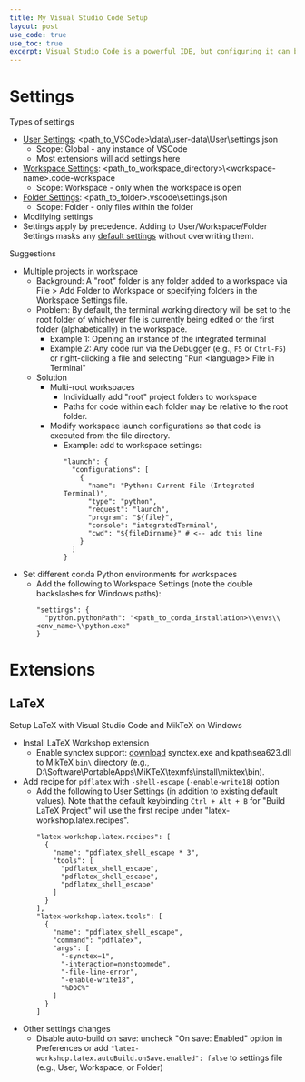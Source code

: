 ```yaml
---
title: My Visual Studio Code Setup
layout: post
use_code: true
use_toc: true
excerpt: Visual Studio Code is a powerful IDE, but configuring it can be challenging. I present an overview of how VSCode manages settings and my personal setup on a Windows 10 machine.
---
```


# Settings
Types of settings
- [User Settings](https://code.visualstudio.com/docs/getstarted/settings): \<path_to_VSCode\>\data\user-data\User\settings.json
  - Scope: Global - any instance of VSCode
  - Most extensions will add settings here
- [Workspace Settings](https://code.visualstudio.com/docs/getstarted/settings): \<path_to_workspace_directory\>\\<workspace-name\>.code-workspace
  - Scope: Workspace - only when the workspace is open
- [Folder Settings](https://code.visualstudio.com/docs/editor/multi-root-workspaces#_settings): \<path_to_folder\>\.vscode\settings.json
  - Scope: Folder - only files within the folder
- Modifying settings
- Settings apply by precedence. Adding to User/Workspace/Folder Settings masks any [default settings](https://code.visualstudio.com/docs/getstarted/settings#_default-settings) without overwriting them.

Suggestions
- Multiple projects in workspace
  - Background: A "root" folder is any folder added to a workspace via File > Add Folder to Workspace or specifying folders in the Workspace Settings file.
  - Problem: By default, the terminal working directory will be set to the root folder of whichever file is currently being edited or the first folder (alphabetically) in the workspace.
    - Example 1: Opening an instance of the integrated terminal
    - Example 2: Any code run via the Debugger (e.g., `F5` or `Ctrl-F5`) or right-clicking a file and selecting "Run \<language\> File in Terminal"
  - Solution
    - Multi-root workspaces
      - Individually add "root" project folders to workspace
      - Paths for code within each folder may be relative to the root folder.
    - Modify workspace launch configurations so that code is executed from the file directory.
      - Example: add to workspace settings:
        ```{json}
        "launch": {
          "configurations": [
            {
              "name": "Python: Current File (Integrated Terminal)",
              "type": "python",
              "request": "launch",
              "program": "${file}",
              "console": "integratedTerminal",
              "cwd": "${fileDirname}" # <-- add this line
            }
          ]
        }
        ```
- Set different conda Python environments for workspaces
  - Add the following to Workspace Settings (note the double backslashes for Windows paths):
    ```{json}
    "settings": {
      "python.pythonPath": "<path_to_conda_installation>\\envs\\<env_name>\\python.exe"
    }
    ```

# Extensions

## LaTeX

Setup LaTeX with Visual Studio Code and MikTeX on Windows
- Install LaTeX Workshop extension
  - Enable synctex support: [download](https://github.com/aminophen/w32tex-build) synctex.exe and kpathsea623.dll to MikTeX `bin\` directory (e.g., D:\Software\PortableApps\MiKTeX\texmfs\install\miktex\bin).
- Add recipe for `pdflatex` with `-shell-escape` (`-enable-write18`) option
  - Add the following to User Settings (in addition to existing default values). Note that the default keybinding `Ctrl + Alt + B` for "Build LaTeX Project" will use the first recipe under "latex-workshop.latex.recipes".
    ```{json}
    "latex-workshop.latex.recipes": [
      {
        "name": "pdflatex_shell_escape * 3",
        "tools": [
          "pdflatex_shell_escape",
          "pdflatex_shell_escape",
          "pdflatex_shell_escape"
        ]
      }
    ],
    "latex-workshop.latex.tools": [
      {
        "name": "pdflatex_shell_escape",
        "command": "pdflatex",
        "args": [
          "-synctex=1",
          "-interaction=nonstopmode",
          "-file-line-error",
          "-enable-write18",
          "%DOC%"
        ]
      }
    ]
    ```
- Other settings changes
  - Disable auto-build on save: uncheck "On save: Enabled" option in Preferences or add `"latex-workshop.latex.autoBuild.onSave.enabled": false` to settings file (e.g., User, Workspace, or Folder)